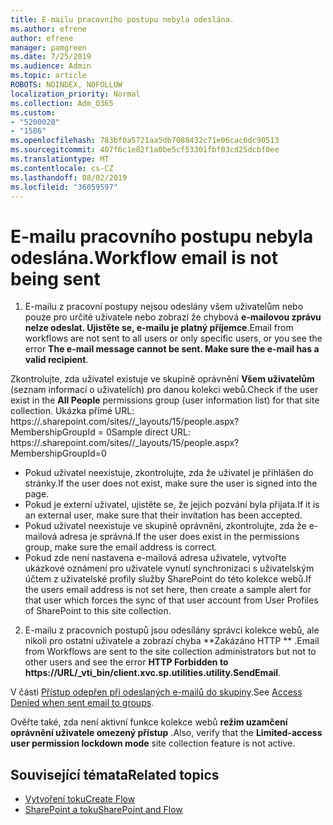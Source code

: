 ```yaml
---
title: E-mailu pracovního postupu nebyla odeslána.
ms.author: efrene
author: efrene
manager: pamgreen
ms.date: 7/25/2019
ms.audience: Admin
ms.topic: article
ROBOTS: NOINDEX, NOFOLLOW
localization_priority: Normal
ms.collection: Adm_O365
ms.custom:
- "5200020"
- "1586"
ms.openlocfilehash: 783bf0a5721aa5db7088432c71e06cac6dc90513
ms.sourcegitcommit: 407f6c1e82f1a0be5cf53301fbf03cd25dcbf0ee
ms.translationtype: MT
ms.contentlocale: cs-CZ
ms.lasthandoff: 08/02/2019
ms.locfileid: "36059597"
---
```

# <a name="workflow-email-is-not-being-sent"></a><span data-ttu-id="80007-102">E-mailu pracovního postupu nebyla odeslána.</span><span class="sxs-lookup"><span data-stu-id="80007-102">Workflow email is not being sent</span></span>

1. <span data-ttu-id="80007-103">E-mailu z pracovní postupy nejsou odeslány všem uživatelům nebo pouze pro určité uživatele nebo zobrazí že chybová **e-mailovou zprávu nelze odeslat. Ujistěte se, e-mailu je platný příjemce**.</span><span class="sxs-lookup"><span data-stu-id="80007-103">Email from workflows are not sent to all users or only specific users, or you see the error **The e-mail message cannot be sent. Make sure the e-mail has a valid recipient**.</span></span>

<span data-ttu-id="80007-104">Zkontrolujte, zda uživatel existuje ve skupině oprávnění **Všem uživatelům** (seznam informací o uživatelích) pro danou kolekci webů.</span><span class="sxs-lookup"><span data-stu-id="80007-104">Check if the user exist in the **All People** permissions group (user information list) for that site collection.</span></span>  <span data-ttu-id="80007-105">Ukázka přímé URL: https://<tenant>.sharepoint.com/sites/<sitename>/_layouts/15/people.aspx? MembershipGroupId = 0</span><span class="sxs-lookup"><span data-stu-id="80007-105">Sample direct URL: https://<tenant>.sharepoint.com/sites/<sitename>/_layouts/15/people.aspx?MembershipGroupId=0</span></span>

- <span data-ttu-id="80007-106">Pokud uživatel neexistuje, zkontrolujte, zda že uživatel je přihlášen do stránky.</span><span class="sxs-lookup"><span data-stu-id="80007-106">If the user does not exist, make sure the user is signed into the page.</span></span> 
- <span data-ttu-id="80007-107">Pokud je externí uživatel, ujistěte se, že jejich pozvání byla přijata.</span><span class="sxs-lookup"><span data-stu-id="80007-107">If it is an external user, make sure that their invitation has been accepted.</span></span>
- <span data-ttu-id="80007-108">Pokud uživatel neexistuje ve skupině oprávnění, zkontrolujte, zda že e-mailová adresa je správná.</span><span class="sxs-lookup"><span data-stu-id="80007-108">If the user does exist in the permissions group, make sure the email address is correct.</span></span>
- <span data-ttu-id="80007-109">Pokud zde není nastavena e-mailová adresa uživatele, vytvořte ukázkové oznámení pro uživatele vynutí synchronizaci s uživatelským účtem z uživatelské profily služby SharePoint do této kolekce webů.</span><span class="sxs-lookup"><span data-stu-id="80007-109">If the users email address is not set here, then create a sample alert for that user which forces the sync of that user account from User Profiles of SharePoint to this site collection.</span></span>
 
2. <span data-ttu-id="80007-110">E-mailu z pracovních postupů jsou odesílány správci kolekce webů, ale nikoli pro ostatní uživatele a zobrazí chyba \*\*Zakázáno HTTP <spam> <spam> \*\* <spam> <spam>.</span><span class="sxs-lookup"><span data-stu-id="80007-110">Email from Workflows are sent to the site collection administrators but not to other users and see the error **HTTP Forbidden to <spam><spam>https://URL/_vti_bin/client.xvc.sp.utilities.utility.SendEmail**<spam><spam>.</span></span>
 

<span data-ttu-id="80007-111">V části [Přístup odepřen při odeslaných e-mailů do skupiny](https://docs.microsoft.com/sharepoint/support/server-admin/access-denied-when-send-an-email-to-groups).</span><span class="sxs-lookup"><span data-stu-id="80007-111">See [Access Denied when sent email to groups](https://docs.microsoft.com/sharepoint/support/server-admin/access-denied-when-send-an-email-to-groups).</span></span>

<span data-ttu-id="80007-112">Ověřte také, zda není aktivní funkce kolekce webů **režim uzamčení oprávnění uživatele omezený přístup** .</span><span class="sxs-lookup"><span data-stu-id="80007-112">Also, verify that the **Limited-access user permission lockdown mode** site collection feature is not active.</span></span>

## <a name="related-topics"></a><span data-ttu-id="80007-113">Související témata</span><span class="sxs-lookup"><span data-stu-id="80007-113">Related topics</span></span>
- [<span data-ttu-id="80007-114">Vytvoření toku</span><span class="sxs-lookup"><span data-stu-id="80007-114">Create Flow</span></span>](https://support.office.com/article/Create-a-flow-for-a-list-or-library-in-SharePoint-Online-or-OneDrive-for-Business-a9c3e03b-0654-46af-a254-20252e580d01) 
- [<span data-ttu-id="80007-115">SharePoint a toku</span><span class="sxs-lookup"><span data-stu-id="80007-115">SharePoint and Flow</span></span>](https://flow.microsoft.com/blog/sharepoint-and-flow/) 


